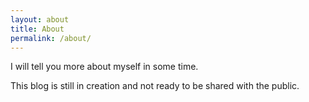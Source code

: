 ```yaml
---
layout: about
title: About
permalink: /about/
---
```


I will tell you more about myself in some time.

This blog is still in creation and not ready to be shared with the public.
